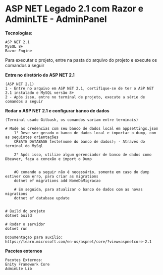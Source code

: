 # ASP NET Legado 2.1 com Razor e AdminLTE - AdminPanel

**Tecnologias:** 

```
ASP NET 2.1
MySQL 8+
Razor Engine
```

Para executar o projeto, entre na pasta do arquivo do projeto e execute os comandos a seguir


**Entre no diretório do ASP NET 2.1**
```
(ASP NET 2.1)
1 - Entre no arquivo em ASP NET 2.1, certifique-se de ter o ASP NET 2.1 instalado e MySQL versão 8+
2 - Após isso, entre no terminal de projeto, execute a série de comandos a seguir
```

**Rodar o ASP NET 2.1 e configurar banco de dados**
```
(Terminal usado Gitbash, os comandos variam entre terminais)

# Mude as credencias com seu banco de dados local em appsettings.json
    1° Deve ser gerado o banco de dados local e importar o dump, com as seguintes orientações
    CREATE DATABASE teste(nome do banco de dados); - Através do terminal do MySql

    2° Após isso, utilize algum gerenciador de banco de dados como Dbeaver, faça a conexão e import o Dump 


    #O comando a seguir não é necessário, somente em caso do dump estiver com erro, para criar as migrations 
    dotnet ef migrations add NomeDaMigracao

    # Em seguida, para atualizar o banco de dados com as novas migrations
    dotnet ef database update


# Build do projeto
dotnet build

# Rodar o servidor
dotnet run 

Dcoumentaçao para auxílio:
https://learn.microsoft.com/en-us/aspnet/core/?view=aspnetcore-2.1
```

**Pacotes externos**
```
Pacotes Externos:
Enity Framework Core 
AdminLte Lib
```
